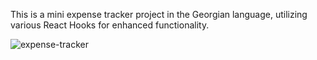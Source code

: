 This is a mini expense tracker project in the Georgian language, utilizing various React Hooks for enhanced functionality.






![expense-tracker](https://github.com/Kaxeta007/Mini-expense-tracker-React-project/assets/130541953/251569a2-6956-4b51-823c-821021bbb46d)
